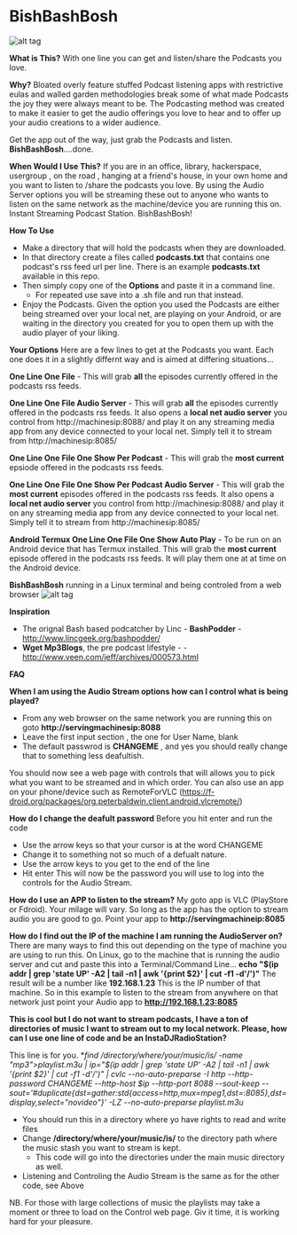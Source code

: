 # BishBashBosh

![alt tag](https://github.com/tomhiggins/BishBashBosh/raw/master/bishbashbosh.jpg)

**What is This?**
With one line you can get and listen/share the Podcasts you love. 

**Why?**
Bloated overly feature stuffed Podcast listening apps with restrictive eulas and walled garden methodologies break some of what made Podcasts the joy they were always meant to be. The Podcasting method was created to make it easier to get the audio offerings you love to hear and to offer up your audio creations to a wider audience. 

Get the app out of the way, just grab the Podcasts and listen. **BishBashBosh**....done. 

**When Would I Use This?**
If you are in an office, library, hackerspace, usergroup , on the road , hanging at a friend's house, in your own home and you want to listen to /share the podcasts you love. By using the Audio Server options you will be streaming these out to anyone who wants to listen on the same network as the machine/device you are running this on. Instant Streaming Podcast Station. BishBashBosh!

**How To Use**
- Make a directory that will hold the podcasts when they are downloaded. 
- In that directory create a files called **podcasts.txt** that contains one podcast's rss feed url per line.  There is an example **podcasts.txt** available in this repo.  
- Then simply copy  one of the **Options** and paste it in a command line.
  - For repeated use save into a .sh file and run that instead. 
- Enjoy the Podcasts. Given the option you used the Podcasts are either being streamed over your local net, are playing on your Android, or are waiting in the directory you created for you to open them up with the audio player of your liking. 


**Your Options**
Here are a few lines to get at the Podcasts you want. Each one does it in a slightly differnt way and is aimed at differing situations...

**One Line One File** - This will grab **all** the episodes currently offered in the podcasts rss feeds. 

**One Line One File Audio Server** - This will grab **all** the episodes currently offered in the podcasts rss feeds. It also opens a **local net audio server**  you control from http://machinesip:8088/ and play it on any streaming media app  from any device connected to your local net. Simply tell it to stream from http://machinesip:8085/

**One Line One File One Show Per Podcast** - This will grab the **most current** epsiode offered in the podcasts rss feeds. 

**One Line One File One Show Per Podcast Audio Server** - This will grab the **most current** episodes offered in the podcasts rss feeds. It also opens a **local net audio server**  you control from http://machinesip:8088/ and play it on any streaming media app  from any device connected to your local net. Simply tell it to stream from http://machinesip:8085/

**Android Termux One Line One File One Show Auto Play**  -  To be run on an Android device that has Termux installed. This will grab the **most current** episode offered in the podcasts rss feeds. It will play them one at at time on the Android device.  


**BishBashBosh** running in a Linux terminal and being controled from a web browser
![alt tag](https://github.com/tomhiggins/BishBashBosh/raw/master/bishbashboshss.jpg)

**Inspiration**
- The orignal Bash based podcatcher by Linc - **BashPodder** - http://www.lincgeek.org/bashpodder/
- **Wget Mp3Blogs**, the pre podcast lifestyle -   - http://www.veen.com/jeff/archives/000573.html


**FAQ**

**When I am using the Audio Stream options how can I control what is being played?**
 - From any web browser on the same network you are running this on goto **http://servingmachinesip:8088** 
 - Leave the first  input section , the one for User Name, blank
 - The default passwrod is  **CHANGEME** , and yes you should really change that to something less deafultish. 

You should now see a web page with controls that will allows you to pick what you want to be streamed and in which order.  You can also use an app on your phone/device such as RemoteForVLC (https://f-droid.org/packages/org.peterbaldwin.client.android.vlcremote/)


**How do I change the deafult password**
Before you hit enter and run the code 
 - Use the arrow keys so that your cursor is at the word CHANGEME 
 - Change it to something not so much of a defualt nature. 
 - Use the arrow keys to you get to the end of the line
 - Hit enter
 This will now be the password you will use to log into the controls for the Audio Stream.


**How do I use an APP to listen to the stream?**
My goto app is VLC (PlayStore or Fdroid). Your milage will vary. So long as the app has the option to stream audio you are good to go. Point your app to **http://servingmachineip:8085**

**How do I find out the IP of the machine I am running the AudioServer on?**
There are many ways to find this out depending on the type of machine you are using to run this. 
On Linux, go to the machine that is running the audio server and cut and paste this into a Terminal/Command Line...
**echo "$(ip addr | grep 'state UP' -A2 | tail -n1 | awk '{print $2}' | cut -f1 -d'/')"**
The result will be a number like  **192.168.1.23** This is the IP number of that machine. So in this example to listen to the stream from anywhere on that network just point your Audio app to **http://192.168.1.23:8085**


**This is cool but I do not want to stream podcasts, I have a ton of directories of music I want to stream out to my local  network. Please, how can I use one line of code and be an InstaDJRadioStation?**

This line is for you. 
**find /directory/where/your/music/is/ -name "*mp3">playlist.m3u | ip="$(ip addr | grep 'state UP' -A2 | tail -n1 | awk '{print $2}' | cut -f1 -d'/')" | cvlc --no-auto-preparse -I http --http-password CHANGEME --http-host $ip --http-port 8088 --sout-keep --sout='#duplicate{dst=gather:std{access=http,mux=mpeg1,dst=:8085},dst=display,select="novideo"}' -LZ --no-auto-preparse playlist.m3u**

 - You should run this in a directory where yo have rights to read and write files
 - Change **/directory/where/your/music/is/** to the directory path where the music stash you want to stream is kept.
   - This code will go into the directories under the main music directory as well. 
 - Listening and Controling the Audio Stream is the same as for the other code, see Above
 
 NB. For those with large collections of music the playlists may take a moment or three to load on the Control web page. Giv it time, it is working hard for your pleasure. 
